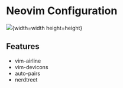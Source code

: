 # Neovim Configuration
![](htps://cdn.discordapp.com/attachments/826683941053399091/975777529443016764/ss_nvim.JPG){width=width height=height}
## Features

- vim-airline
- vim-devicons
- auto-pairs
- nerdtreet


